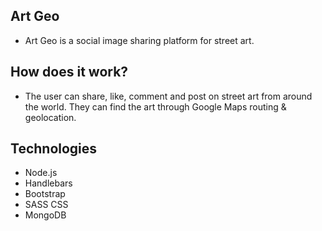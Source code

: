 ## Art Geo
- Art Geo is a social image sharing platform for street art.

## How does it work?
- The user can share, like, comment and post on street art from around the world. They can find the art through Google Maps routing & geolocation.

## Technologies
- Node.js
- Handlebars
- Bootstrap
- SASS CSS
- MongoDB